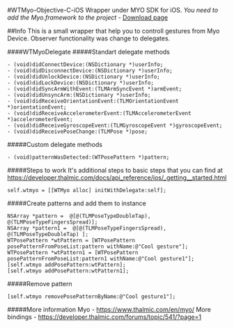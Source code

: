 #WTMyo-Objective-C-iOS
Wrapper under MYO SDK for iOS. 
*You need to add the Myo.framework to the project -* [Download page](https://developer.thalmic.com/downloads)

##Info
This is a small wrapper that help you to controll gestures from Myo Device.
Observer functionality was change to delegates.

####WTMyoDelegate
#####Standart delegate methods
```
- (void)didConnectDevice:(NSDictionary *)userInfo;
- (void)didDisconnectDevice:(NSDictionary *)userInfo;
- (void)didUnlockDevice:(NSDictionary *)userInfo;
- (void)didLockDevice:(NSDictionary *)userInfo;
- (void)didSyncArmWithEvent:(TLMArmSyncEvent *)armEvent;
- (void)didUnsyncArm:(NSDictionary *)userInfo;
- (void)didReceiveOrientationEvent:(TLMOrientationEvent *)orientationEvent;
- (void)didReceiveAccelerometerEvent:(TLMAccelerometerEvent *)accelerometerEvent;
- (void)didReceiveGyroscopeEvent:(TLMGyroscopeEvent *)gyroscopeEvent;
- (void)didReceivePoseChange:(TLMPose *)pose;
```
#####Custom delegate methods
```
- (void)patternWasDetected:(WTPosePattern *)pattern;
```

#####Steps to work
It's additional steps to basic steps that you can find at https://developer.thalmic.com/docs/api_reference/ios/_getting__started.html
```
self.wtmyo = [[WTMyo alloc] initWithDelegate:self];
```
#####Create patterns and add them to instance
```
NSArray *pattern =  @[@(TLMPoseTypeDoubleTap), @(TLMPoseTypeFingersSpread)];
NSArray *pattern1 =  @[@(TLMPoseTypeFingersSpread), @(TLMPoseTypeDoubleTap) ];
WTPosePattern *wtPattern = [WTPosePattern posePatternFromPoseList:pattern withName:@"Cool gesture"];
WTPosePattern *wtPattern1 = [WTPosePattern posePatternFromPoseList:pattern1 withName:@"Cool gesture1"];
[self.wtmyo addPosePattern:wtPattern];
[self.wtmyo addPosePattern:wtPattern1];
```
#####Remove pattern
```
[self.wtmyo removePosePatternByName:@"Cool gesture1"];
```

#####More information
Myo - https://www.thalmic.com/en/myo/
More bindings - https://developer.thalmic.com/forums/topic/541/?page=1



